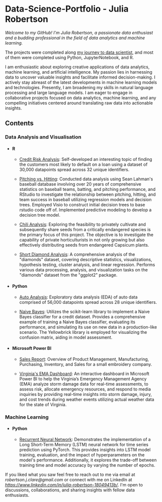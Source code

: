 # Data-Science-Portfolio - Julia Robertson
_Welcome to my GitHub! I'm Julia Robertson, a passionate data enthusiast and a budding professional in the field of data analytics and machine learning._

The projects were completed along [my journey to data scientist](https://github.com/Julia-Robertson/Julia-Robertson/tree/main/Certificates), and most of them were completed using Python, JupyterNotebook, and R.   

I am enthusiastic about exploring creative applications of data analytics, machine learning, and artificial intelligence. My passion lies in harnessing data to uncover valuable insights and facilitate informed decision-making. I actively stay abreast of the latest developments in machine learning models and technologies. Presently, I am broadening my skills in natural language processing and large language models. I am eager to engage in collaborative projects focused on data analytics, machine learning, and any compelling initiatives centered around translating raw data into actionable insights.


## Contents

### Data Analysis and Visualisation
- #### R
	- [Credit Risk Analysis](https://github.com/Julia-Robertson/Julia-Robertson/blob/main/Data%20Analysis%20%26%20Visualization/R/Credit%20Risk/Credit%20Risk%20Analysis%20and%20Logistic%20Regression%20Model.R): Self-developed an interesting topic of finding the customers most likely to default on a loan using a dataset of 30,000 datapoints spread across 32 unique identifiers.

	- [Pitching vs. Hitting](https://github.com/Julia-Robertson/Julia-Robertson/blob/main/Data%20Analysis%20%26%20Visualization/R/Baseball%20Analysis/Analysis_Baseball.R): Conducted data analysis using Sean Lahman's baseball database involving over 20 years of comprehensive statistics on baseball teams, batting, and pitching performance, and RStudio to investigate the relationship between pitching, hitting, and team success in baseball utilizing regression models and decision trees. Employed Visio to construct initial decision trees to base rstudio code off of. Implemented predictive modeling to develop a decision tree model.

	- [Chili Analysis](https://github.com/Julia-Robertson/Julia-Robertson/blob/main/Data%20Analysis%20%26%20Visualization/R/Chili%20Analysis/Analysis_Chili.R): Exploring the feasibility to privately cultivate and subsequently share seeds from a critically endangered species is the primary focus of this project. The objective is to investigate the capability of private horticulturists in not only growing but also effectively distributing seeds from endangered Capsicum plants.

	- [Short Diamond Analysis](https://github.com/Julia-Robertson/Julia-Robertson/blob/main/Data%20Analysis%20%26%20Visualization/R/Short%20Diamond%20Exercise/Diamond%20Analysis.R): A comprehensive analysis of the "diamonds" dataset, covering descriptive statistics, visualizations, hypothesis testing, cluster analysis, and linear regression. Performs various data processing, analysis, and visualization tasks on the "diamonds" dataset from the "ggplot2" package. 


- #### Python
	- [Auto Analysis](https://github.com/Julia-Robertson/Julia-Robertson/tree/main/Data%20Analysis%20%26%20Visualization/Python/Auto%20Analysis): Exploratory data analysis (EDA) of auto data comprised of 56,000 datapoints spread across 28 unique identifiers.
	
	- [Naive Bayes](https://github.com/Julia-Robertson/Julia-Robertson/blob/main/Data%20Analysis%20%26%20Visualization/Python/Naive%20Bayes%20Model/Credit%20Analysis.py): Utilizes the scikit-learn library to implement a Naive Bayes classifier for a credit dataset. Provides a comprehensive example of training a Naive Bayes classifier, evaluating its performance, and simulating its use on new data in a production-like scenario. The Yellowbrick library is employed for visualizing the confusion matrix, aiding in model assessment.

- #### Microsoft Power BI
	- [Sales Report](https://github.com/Julia-Robertson/Julia-Robertson/blob/main/Data%20Analysis%20%26%20Visualization/Microsoft%20Power%20BI/Sales%20Report.pdf): Overview of Product Management, Manufacturing, Purchasing, Inventory, and Sales for a small embroidery company.

	- [Virginia's EMA Dashboard]( ): An interactive dashboard in Microsoft Power BI to help the Virginia’s Emergency Management Agency (EMA) analyze storm damage data for real-time assessments, to assess risk, allocate emergency resources, and respond to media inquiries by providing real-time insights into storm damage, injury, and cost trends during weather events utilizing actual weather data for the state of Virginia.
  


### Machine Learning
- #### Python
	- [Recurrent Neural Network](https://github.com/Julia-Robertson/Julia-Robertson/blob/main/Machine%20Learning/Python/Recurrent%20Neural%20Network/RNN.ipynb): Demonstrates the implementation of a Long Short-Term Memory (LSTM) neural network for time series prediction using PyTorch. This provides insights into LSTM model training, evaluation, and the impact of hyperparameters on the model's performance. Additionally, it explores the trade-off between training time and model accuracy by varying the number of epochs.
	


If you liked what you saw feel free to reach out to me via email at _robertson.j.clare@gmail.com_  or connect with me on LinkedIn at _https://www.linkedin.com/in/julia-robertson-18049413b/_. I'm open to discussions, collaborations, and sharing insights with fellow data enthusiasts.
